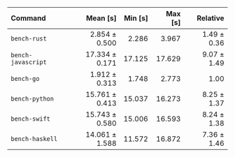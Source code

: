 | Command | Mean [s] | Min [s] | Max [s] | Relative |
|:---|---:|---:|---:|---:|
| `bench-rust` | 2.854 ± 0.500 | 2.286 | 3.967 | 1.49 ± 0.36 |
| `bench-javascript` | 17.334 ± 0.171 | 17.125 | 17.629 | 9.07 ± 1.49 |
| `bench-go` | 1.912 ± 0.313 | 1.748 | 2.773 | 1.00 |
| `bench-python` | 15.761 ± 0.413 | 15.037 | 16.273 | 8.25 ± 1.37 |
| `bench-swift` | 15.743 ± 0.580 | 15.006 | 16.593 | 8.24 ± 1.38 |
| `bench-haskell` | 14.061 ± 1.588 | 11.572 | 16.872 | 7.36 ± 1.46 |
